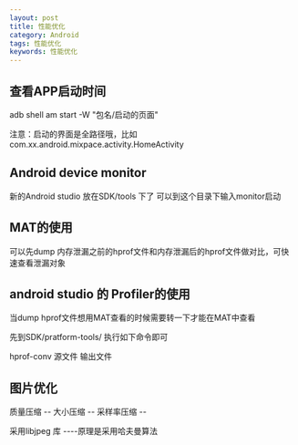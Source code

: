 ```yaml
---
layout: post
title: 性能优化
category: Android
tags: 性能优化
keywords: 性能优化
---
```



## 查看APP启动时间
 
adb shell am start -W "包名/启动的页面"

注意：启动的界面是全路径哦，比如com.xx.android.mixpace.activity.HomeActivity

## Android device monitor 

新的Android studio 放在SDK/tools 下了  可以到这个目录下输入monitor启动


## MAT的使用

可以先dump 内存泄漏之前的hprof文件和内存泄漏后的hprof文件做对比，可快速查看泄漏对象


## android studio 的 Profiler的使用

当dump hprof文件想用MAT查看的时候需要转一下才能在MAT中查看

先到SDK/pratform-tools/ 执行如下命令即可

hprof-conv 源文件 输出文件

## 图片优化

质量压缩 -- 
大小压缩 --
采样率压缩 --

采用libjpeg 库  ----原理是采用哈夫曼算法














